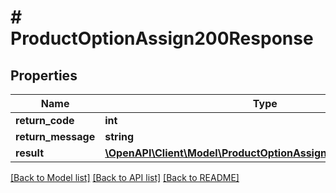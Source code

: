 # # ProductOptionAssign200Response

## Properties

Name | Type | Description | Notes
------------ | ------------- | ------------- | -------------
**return_code** | **int** |  | [optional]
**return_message** | **string** |  | [optional]
**result** | [**\OpenAPI\Client\Model\ProductOptionAssign200ResponseResult**](ProductOptionAssign200ResponseResult.md) |  | [optional]

[[Back to Model list]](../../README.md#models) [[Back to API list]](../../README.md#endpoints) [[Back to README]](../../README.md)
